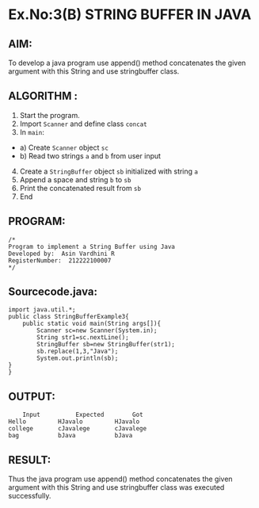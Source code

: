# Ex.No:3(B) STRING BUFFER IN JAVA

## AIM:
To develop a java program use append() method concatenates the given argument with this String and use stringbuffer class.

## ALGORITHM :
1.	Start the program.
2.	Import `Scanner` and define class `concat`
3.	In `main`:
-	a) Create `Scanner` object `sc`
-	b) Read two strings `a` and `b` from user input
4.	Create a `StringBuffer` object `sb` initialized with string `a`
5.	Append a space and string `b` to `sb`
6.	Print the concatenated result from `sb`
7.	End







## PROGRAM:
 ```
/*
Program to implement a String Buffer using Java
Developed by:  Asin Vardhini R
RegisterNumber:  212222100007
*/
```

## Sourcecode.java:

```
import java.util.*;
public class StringBufferExample3{  
    public static void main(String args[]){ 
        Scanner sc=new Scanner(System.in);
        String str1=sc.nextLine();
        StringBuffer sb=new StringBuffer(str1);  
        sb.replace(1,3,"Java");  
        System.out.println(sb); 
}  
}  
```





## OUTPUT:
```
	Input	       Expected	       Got	
Hello         HJavalo         HJavalo
college       cJavalege       cJavalege
bag           bJava           bJava
```


## RESULT:
Thus the java program use append() method concatenates the given argument with this String and use stringbuffer class was executed successfully.
